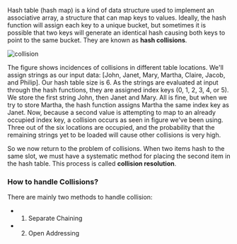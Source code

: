 <!--title={Collision Resolution Techniques}-->

<!--badges={Algorithms:10}-->

<!--concepts={Hash Collision}-->

Hash table (hash map) is a kind of data structure used to implement an associative array, a structure that can map keys to values. Ideally, the hash function will assign each key to a unique bucket, but sometimes it is possible that two keys will generate an identical hash causing both keys to point to the same bucket. They are known as **hash collisions**. 

![collision](https://study.com/cimages/multimages/16/sep_chain_1.png)

The figure shows incidences of collisions in different table locations. We'll assign strings as our input data: [John, Janet, Mary, Martha, Claire, Jacob, and Philip]. Our hash table size is 6. As the strings are evaluated at input through the hash functions, they are assigned index keys (0, 1, 2, 3, 4, or 5). We store the first string John, then Janet and Mary. All is fine, but when we try to store Martha, the hash function assigns Martha the same index key as Janet. Now, because a second value is attempting to map to an already occupied index key, a collision occurs as seen in figure we've been using. Three out of the six locations are occupied, and the probability that the remaining strings yet to be loaded will cause other collisions is very high.



So we now return to the problem of collisions. When two items hash to the same slot, we must have a systematic method for placing the second item in the hash table. This process is called **collision resolution**. 



### How to handle Collisions?

There are mainly two methods to handle collision:

- 1) Separate Chaining
- 2) Open Addressing
